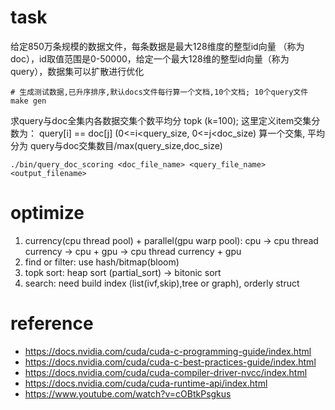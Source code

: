 # task
给定850万条规模的数据文件，每条数据是最大128维度的整型id向量 （称为doc），id取值范围是0-50000，给定一个最大128维的整型id向量（称为query），数据集可以扩散进行优化
```shell
# 生成测试数据,已升序排序,默认docs文件每行算一个文档,10个文档; 10个query文件
make gen
```
求query与doc全集内各数据交集个数平均分 topk (k=100); 这里定义item交集分数为：
query[i] == doc[j] (0<=i<query_size, 0<=j<doc_size) 算一个交集, 平均分为 query与doc交集数目/max(query_size,doc_size)
``` shell
./bin/query_doc_scoring <doc_file_name> <query_file_name> <output_filename>
```

# optimize
1. currency(cpu thread pool) + parallel(gpu warp pool): cpu -> cpu thread currency -> cpu + gpu -> cpu thread currency + gpu
2. find or filter: use hash/bitmap(bloom)
3. topk sort: heap sort (partial_sort) -> bitonic sort
4. search: need build index (list(ivf,skip),tree or graph), orderly struct

# reference
- https://docs.nvidia.com/cuda/cuda-c-programming-guide/index.html
- https://docs.nvidia.com/cuda/cuda-c-best-practices-guide/index.html
- https://docs.nvidia.com/cuda/cuda-compiler-driver-nvcc/index.html
- https://docs.nvidia.com/cuda/cuda-runtime-api/index.html
- https://www.youtube.com/watch?v=cOBtkPsgkus



